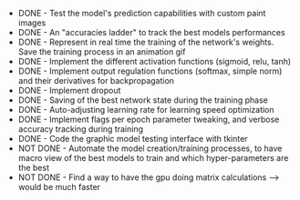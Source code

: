 * DONE - Test the model's prediction capabilities with custom paint images 
* DONE - An "accuracies ladder" to track the best models performances
* DONE - Represent in real time the training of the network's weights. Save the training process in an animation gif
* DONE - Implement the different activation functions (sigmoid, relu, tanh)
* DONE - Implement output regulation functions (softmax, simple norm) and their derivatives for backpropagation
* DONE - Implement dropout
* DONE - Saving of the best network state during the training phase
* DONE - Auto-adjusting learning rate for learning speed optimization
* DONE - Implement flags per epoch parameter tweaking, and verbose accuracy tracking during training
* DONE - Code the graphic model testing interface with tkinter
* NOT DONE - Automate the model creation/training processes, to have macro view of the best models to train and which hyper-parameters are the best
* NOT DONE - Find a way to have the gpu doing matrix calculations --> would be much faster
